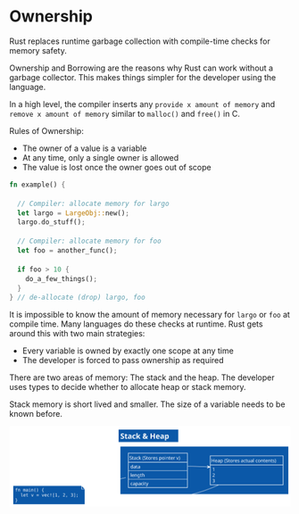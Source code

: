 # Ownership

Rust replaces runtime garbage collection with compile-time checks for memory safety.

Ownership and Borrowing are the reasons why Rust can work without a garbage collector. This makes things simpler for the developer using the language.

In a high level, the compiler inserts any `provide x amount of memory` and `remove x amount of memory` similar to `malloc()` and `free()` in C.

Rules of Ownership:

- The owner of a value is a variable
- At any time, only a single owner is allowed
- The value is lost once the owner goes out of scope

```rust
fn example() {

  // Compiler: allocate memory for largo
  let largo = LargeObj::new();
  largo.do_stuff();

  // Compiler: allocate memory for foo
  let foo = another_func();

  if foo > 10 {
    do_a_few_things();
  }
} // de-allocate (drop) largo, foo
```

It is impossible to know the amount of memory necessary for `largo` or `foo` at compile time. Many languages do these checks at runtime. Rust gets around this with two main strategies:

- Every variable is owned by exactly one scope at any time
- The developer is forced to pass ownership as required

There are two areas of memory: The stack and the heap. The developer uses types to decide whether to allocate heap or stack memory.

Stack memory is short lived and smaller. The size of a variable needs to be known before.

![Diagram](/docs/out/diagrams/ownership/ownership.svg "Ownership")

